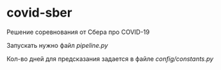 # covid-sber
Решение соревнования от Сбера про COVID-19

Запускать нужно файл *pipeline.py*

Кол-во дней для предсказания задается в файле *config/constants.py*
